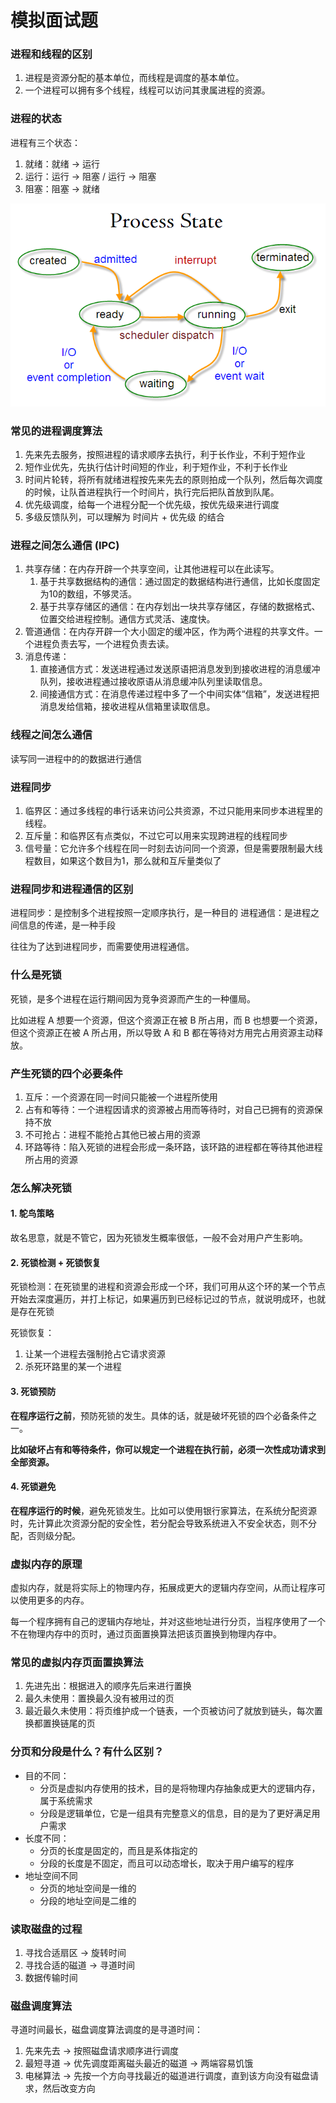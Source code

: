 # 模拟面试题

### 进程和线程的区别
1. 进程是资源分配的基本单位，而线程是调度的基本单位。
2. 一个进程可以拥有多个线程，线程可以访问其隶属进程的资源。

### 进程的状态
进程有三个状态：
1. 就绪：就绪 →  运行
2. 运行：运行 → 阻塞 / 运行 → 阻塞
3. 阻塞：阻塞 → 就绪

![](./img/进程状态.png)

### 常见的进程调度算法
1. 先来先去服务，按照进程的请求顺序去执行，利于长作业，不利于短作业
2. 短作业优先，先执行估计时间短的作业，利于短作业，不利于长作业
3. 时间片轮转，将所有就绪进程按先来先去的原则拍成一个队列，然后每次调度的时候，让队首进程执行一个时间片，执行完后把队首放到队尾。
4. 优先级调度，给每一个进程分配一个优先级，按优先级来进行调度
5. 多级反馈队列，可以理解为 时间片 + 优先级 的结合

### 进程之间怎么通信 (IPC)

1. 共享存储：在内存开辟一个共享空间，让其他进程可以在此读写。
   1. 基于共享数据结构的通信：通过固定的数据结构进行通信，比如长度固定为10的数组，不够灵活。
   2. 基于共享存储区的通信：在内存划出一块共享存储区，存储的数据格式、位置交给进程控制。通信方式灵活、速度快。
2. 管道通信：在内存开辟一个大小固定的缓冲区，作为两个进程的共享文件。一个进程负责去写，一个进程负责去读。
3. 消息传递：
   1. 直接通信方式：发送进程通过发送原语把消息发到到接收进程的消息缓冲队列，接收进程通过接收原语从消息缓冲队列里读取信息。
   2. 间接通信方式：在消息传递过程中多了一个中间实体“信箱”，发送进程把消息发给信箱，接收进程从信箱里读取信息。

### 线程之间怎么通信
读写同一进程中的的数据进行通信


### 进程同步
1. 临界区：通过多线程的串行话来访问公共资源，不过只能用来同步本进程里的线程。
2. 互斥量：和临界区有点类似，不过它可以用来实现跨进程的线程同步
3. 信号量：它允许多个线程在同一时刻去访问同一个资源，但是需要限制最大线程数目，如果这个数目为1，那么就和互斥量类似了


### 进程同步和进程通信的区别
进程同步：是控制多个进程按照一定顺序执行，是一种目的
进程通信：是进程之间信息的传递，是一种手段

往往为了达到进程同步，而需要使用进程通信。

### 什么是死锁
死锁，是多个进程在运行期间因为竞争资源而产生的一种僵局。

比如进程 A 想要一个资源，但这个资源正在被 B 所占用，而 B 也想要一个资源，但这个资源正在被 A 所占用，所以导致 A 和 B 都在等待对方用完占用资源主动释放。 

### 产生死锁的四个必要条件
1. 互斥：一个资源在同一时间只能被一个进程所使用
2. 占有和等待：一个进程因请求的资源被占用而等待时，对自己已拥有的资源保持不放
3. 不可抢占：进程不能抢占其他已被占用的资源
4. 环路等待：陷入死锁的进程会形成一条环路，该环路的进程都在等待其他进程所占用的资源

### 怎么解决死锁
#### 1. 鸵鸟策略
故名思意，就是不管它，因为死锁发生概率很低，一般不会对用户产生影响。

#### 2. 死锁检测 + 死锁恢复
死锁检测：在死锁里的进程和资源会形成一个环，我们可用从这个环的某一个节点开始去深度遍历，并打上标记，如果遍历到已经标记过的节点，就说明成环，也就是存在死锁

死锁恢复：
1. 让某一个进程去强制抢占它请求资源
2. 杀死环路里的某一个进程

#### 3. 死锁预防
**在程序运行之前**，预防死锁的发生。具体的话，就是破坏死锁的四个必备条件之一。

**比如破坏占有和等待条件，你可以规定一个进程在执行前，必须一次性成功请求到全部资源。**

#### 4. 死锁避免
**在程序运行的时候**，避免死锁发生。比如可以使用银行家算法，在系统分配资源时，先计算此次资源分配的安全性，若分配会导致系统进入不安全状态，则不分配，否则级分配。

### 虚拟内存的原理

虚拟内存，就是将实际上的物理内存，拓展成更大的逻辑内存空间，从而让程序可以使用更多的内存。

每一个程序拥有自己的逻辑内存地址，并对这些地址进行分页，当程序使用了一个不在物理内存中的页时，通过页面置换算法把该页置换到物理内存中。

### 常见的虚拟内存页面置换算法
1. 先进先出：根据进入的顺序先后来进行置换
2. 最久未使用：置换最久没有被用过的页
3. 最近最久未使用：将页维护成一个链表，一个页被访问了就放到链头，每次置换都置换链尾的页

### 分页和分段是什么？有什么区别？
- 目的不同：
	- 分页是虚拟内存使用的技术，目的是将物理内存抽象成更大的逻辑内存，属于系统需求
	- 分段是逻辑单位，它是一组具有完整意义的信息，目的是为了更好满足用户需求
- 长度不同：
	- 分页的长度是固定的，而且是系体指定的
	- 分段的长度是不固定，而且可以动态增长，取决于用户编写的程序
- 地址空间不同
	- 分页的地址空间是一维的
	- 分段的地址空间是二维的

### 读取磁盘的过程
1. 寻找合适扇区 → 旋转时间
2. 寻找合适的磁道 → 寻道时间
3. 数据传输时间

### 磁盘调度算法
寻道时间最长，磁盘调度算法调度的是寻道时间：
1. 先来先去 → 按照磁盘请求顺序进行调度
2. 最短寻道 → 优先调度距离磁头最近的磁道 → 两端容易饥饿
3. 电梯算法 → 先按一个方向寻找最近的磁道进行调度，直到该方向没有磁盘请求，然后改变方向
